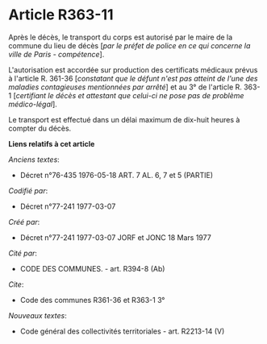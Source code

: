 # Article R363-11

Après le décès, le transport du corps est autorisé par le maire de la commune du lieu de décès [*par le préfet de police en
ce qui concerne la ville de Paris - compétence*].

L'autorisation est accordée sur production des certificats médicaux prévus à l'article R. 361-36 [*constatant que le défunt
n'est pas atteint de l'une des maladies contagieuses mentionnées par arrêté*] et au 3° de l'article R. 363-1 [*certifiant le
décès et attestant que celui-ci ne pose pas de problème médico-légal*].

Le transport est effectué dans un délai maximum de dix-huit heures à compter du décès.

**Liens relatifs à cet article**

_Anciens textes_:

  - Décret n°76-435 1976-05-18 ART. 7 AL. 6, 7 et 5 (PARTIE)

_Codifié par_:

  - Décret n°77-241 1977-03-07

_Créé par_:

  - Décret n°77-241 1977-03-07 JORF et JONC 18 Mars 1977

_Cité par_:

  - CODE DES COMMUNES. - art. R394-8 (Ab)

_Cite_:

  - Code des communes R361-36 et R363-1 3°

_Nouveaux textes_:

  - Code général des collectivités territoriales - art. R2213-14 (V)
